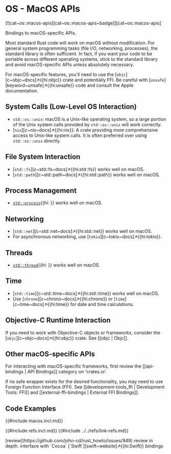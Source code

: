 # OS - MacOS APIs

[![cat~os::macos-apis][cat~os::macos-apis~badge]][cat~os::macos-apis]

Bindings to macOS-specific APIs.

Most standard Rust code will work on macOS without modification. For general system programming tasks (file I/O, networking, processes), the standard library is often sufficient. In fact, if you want your code to be portable across different operating systems, stick to the standard library and avoid macOS-specific APIs unless absolutely necessary.

For macOS-specific features, you'll need to use the [`objc`][c~objc~docs]↗{{hi:objc}} crate and potentially FFI. Be careful with [`unsafe`][keyword~unsafe]↗{{hi:unsafe}} code and consult the Apple documentation.

## System Calls (Low-Level OS Interaction)

- `std::os::unix`: macOS is a Unix-like operating system, so a large portion of the Unix system calls provided by `std::os::unix` will work correctly.
- [`nix`][c~nix~docs]↗{{hi:nix}}: A crate providing more comprehensive access to Unix-like system calls. It is often preferred over using `std::os::unix` directly.

## File System Interaction

- [`std::fs`][c~std::fs~docs]↗{{hi:std::fs}} works well on macOS.
- [`std::path`][c~std::path~docs]↗{{hi:std::path}} works well on macOS.

## Process Management

- [`std::process`]( ){{hi: }} works well on macOS.

## Networking

- [`std::net`][c~std::net~docs]↗{{hi:std::net}} works well on macOS.
- For asynchronous networking, use [`tokio`][c~tokio~docs]↗{{hi:tokio}}.

## Threads

- [`std::thread`]( ){{hi: }} works well on macOS.

## Time

- [`std::time`][c~std::time~docs]↗{{hi:std::time}} works well on macOS.
- Use [`chrono`][c~chrono~docs]↗{{hi:chrono}} or [`time`][c~time~docs]↗{{hi:time}} for date and time calculations.

## Objective-C Runtime Interaction

If you need to work with Objective-C objects or frameworks, consider the [`objc`][c~objc~docs]↗{{hi:objc}} crate.
See [[objc | Objc]].

## Other macOS-specific APIs

For interacting with macOS-specific frameworks, first review the [[api-bindings | API Bindings]] category on 'crates.io'.

If no safe wrapper exists for the desired functionality, you may need to use Foreign Function Interface (FFI).
See [[development-tools_ffi | Development Tools: FFI]] and [[external-ffi-bindings | External FFI Bindings]].

## Code Examples

{{#include macos.incl.md}}

{{#include refs.incl.md}}
{{#include ../../refs/link-refs.md}}

<div class="hidden">
[review](https://github.com/john-cd/rust_howto/issues/949)
review in depth.
interface with `Cocoa`
[`Swift`][swift~website]↗{{hi:Swift}} bindings
</div>
